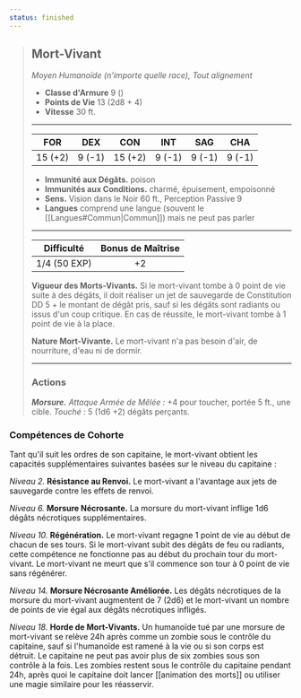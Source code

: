 ```yaml
---
status: finished
---
```

>## Mort-Vivant
>*Moyen Humanoïde (n'importe quelle race), Tout alignement*
>
>- **Classe d'Armure** 9 ()
>- **Points de Vie** 13 (2d8 + 4)
>- **Vitesse** 30 ft.
>___
>|FOR|DEX|CON|INT|SAG|CHA|
>|:---:|:---:|:---:|:---:|:---:|:---:|
>|15 (+2)|9 (-1)|15 (+2)|9 (-1)|9 (-1)|9 (-1)|
> 
> - __Immunité aux Dégâts.__ poison
> - __Immunités aux Conditions.__ charmé, épuisement, empoisonné 
> - __Sens.__ Vision dans le Noir 60 ft., Perception Passive 9
> - __Langues__ comprend une langue (souvent le [[Langues#Commun|Commun]]) mais ne peut pas parler
>___
> | Difficulté | Bonus de Maîtrise |
> |:-:|:-:|
> | 1/4 (50 EXP) | +2 |
> 
> __Vigueur des Morts-Vivants.__ Si le mort-vivant tombe à 0 point de vie suite à des dégâts, il doit réaliser un jet de sauvegarde de Constitution DD 5 + le montant de dégât pris, sauf si les dégâts sont radiants ou issus d'un coup critique. En cas de réussite, le mort-vivant tombe à 1 point de vie à la place.
> 
> __Nature Mort-Vivante.__ Le mort-vivant n'a pas besoin d'air, de nourriture, d'eau ni de dormir.
>___
>
>### Actions
>***Morsure.*** *Attaque Armée de Mêlée :* +4 pour toucher, portée 5 ft., une cible. *Touché :* 5 (1d6 +2) dégâts perçants.

### Compétences de Cohorte

Tant qu'il suit les ordres de son capitaine, le mort-vivant obtient les capacités supplémentaires suivantes basées sur le niveau du capitaine :

_Niveau 2._ __Résistance au Renvoi.__ Le mort-vivant a l'avantage aux jets de sauvegarde contre les effets de renvoi. 

_Niveau 6._ __Morsure Nécrosante.__ La morsure du mort-vivant inflige 1d6 dégâts nécrotiques supplémentaires. 

_Niveau 10._ __Régénération.__ Le mort-vivant regagne 1 point de vie au début de chacun de ses tours. Si le mort-vivant subit des dégâts de feu ou radiants, cette compétence ne fonctionne pas au début du prochain tour du mort-vivant. Le mort-vivant ne meurt que s'il commence son tour à 0 point de vie sans régénérer.

_Niveau 14._ __Morsure Nécrosante Améliorée.__ Les dégâts nécrotiques de la morsure du mort-vivant augmentent de 7 (2d6) et le mort-vivant un nombre de points de vie égal aux dégâts nécrotiques infligés.

_Niveau 18._ __Horde de Mort-Vivants.__ Un humanoïde tué par une morsure de mort-vivant se relève 24h après comme un zombie sous le contrôle du capitaine, sauf si l'humanoïde est ramené à la vie ou si son corps est détruit. Le capitaine ne peut pas avoir plus de six zombies sous son contrôle à la fois. Les zombies restent sous le contrôle du capitaine pendant 24h, après quoi le capitaine doit lancer [[animation des morts]] ou utiliser une magie similaire pour les réasservir.